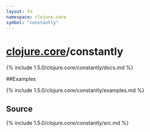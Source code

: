 ```yaml
---
layout: fn
namespace: clojure.core
symbol: "constantly"
---
```


# [clojure.core](../)/constantly

{% include 1.5.0/clojure.core/constantly/docs.md %}

##Examples

{% include 1.5.0/clojure.core/constantly/examples.md %}
## Source
{% include 1.5.0/clojure.core/constantly/src.md %}

